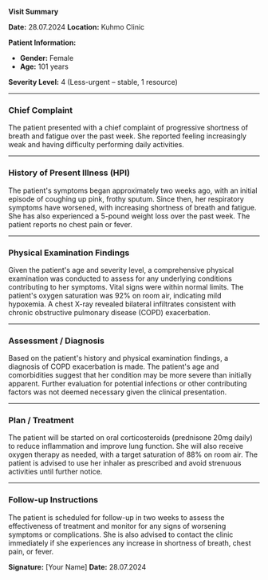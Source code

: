 **Visit Summary**

**Date:** 28.07.2024
**Location:** Kuhmo Clinic

**Patient Information:**
- **Gender:** Female
- **Age:** 101 years

**Severity Level:** 4 (Less-urgent – stable, 1 resource)

---

### Chief Complaint

The patient presented with a chief complaint of progressive shortness of breath and fatigue over the past week. She reported feeling increasingly weak and having difficulty performing daily activities.

---

### History of Present Illness (HPI)

The patient's symptoms began approximately two weeks ago, with an initial episode of coughing up pink, frothy sputum. Since then, her respiratory symptoms have worsened, with increasing shortness of breath and fatigue. She has also experienced a 5-pound weight loss over the past week. The patient reports no chest pain or fever.

---

### Physical Examination Findings

Given the patient's age and severity level, a comprehensive physical examination was conducted to assess for any underlying conditions contributing to her symptoms. Vital signs were within normal limits. The patient's oxygen saturation was 92% on room air, indicating mild hypoxemia. A chest X-ray revealed bilateral infiltrates consistent with chronic obstructive pulmonary disease (COPD) exacerbation.

---

### Assessment / Diagnosis

Based on the patient's history and physical examination findings, a diagnosis of COPD exacerbation is made. The patient's age and comorbidities suggest that her condition may be more severe than initially apparent. Further evaluation for potential infections or other contributing factors was not deemed necessary given the clinical presentation.

---

### Plan / Treatment

The patient will be started on oral corticosteroids (prednisone 20mg daily) to reduce inflammation and improve lung function. She will also receive oxygen therapy as needed, with a target saturation of 88% on room air. The patient is advised to use her inhaler as prescribed and avoid strenuous activities until further notice.

---

### Follow-up Instructions

The patient is scheduled for follow-up in two weeks to assess the effectiveness of treatment and monitor for any signs of worsening symptoms or complications. She is also advised to contact the clinic immediately if she experiences any increase in shortness of breath, chest pain, or fever.

**Signature:** [Your Name]
**Date:** 28.07.2024